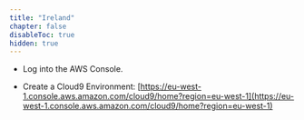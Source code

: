 ```yaml
---
title: "Ireland"
chapter: false
disableToc: true
hidden: true
---
```


- Log into the AWS Console.

- Create a Cloud9 Environment: [https://eu-west-1.console.aws.amazon.com/cloud9/home?region=eu-west-1](https://eu-west-1.console.aws.amazon.com/cloud9/home?region=eu-west-1)
